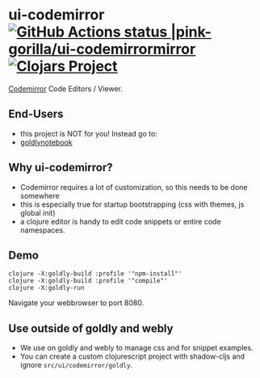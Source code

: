 # ui-codemirror [![GitHub Actions status |pink-gorilla/ui-codemirrormirror](https://github.com/pink-gorilla/ui-codemirror/workflows/CI/badge.svg)](https://github.com/pink-gorilla/ui-codemirror/actions?workflow=CI)[![Clojars Project](https://img.shields.io/clojars/v/org.pinkgorilla/ui-codemirror.svg)](https://clojars.org/org.pinkgorilla/ui-codemirror)

[Codemirror](https://codemirror.net/) Code Editors / Viewer.

## End-Users
- this project is NOT for you! Instead go to:
- [goldlynotebook](https://github.com/pink-gorilla/goldly)

## Why ui-codemirror?

- Codemirror requires a lot of customization, so this needs to be done somewhere
- this is especially true for startup bootstrapping (css with themes, js global init)
- a clojure editor is handy to edit code snippets or entire code namespaces.
 

## Demo

```
clojure -X:goldly-build :profile '"npm-install"'
clojure -X:goldly-build :profile '"compile"'
clojure -X:goldly-run
```

Navigate your webbrowser to port 8080. 


## Use outside of goldly and webly

- We use on goldly and webly to manage css and for snippet examples.
- You can create a custom clojurescript project with shadow-cljs 
  and ignore `src/ui/codemirror/goldly`.